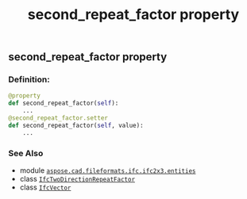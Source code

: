 ﻿---
title: second_repeat_factor property
second_title: Aspose.CAD for Python via .NET API References
description: 
type: docs
weight: 70
url: /python-net/aspose.cad.fileformats.ifc.ifc2x3.entities/ifctwodirectionrepeatfactor/second_repeat_factor/
is_root: false
---

## second_repeat_factor property

### Definition:
```python
@property
def second_repeat_factor(self):
    ...
@second_repeat_factor.setter
def second_repeat_factor(self, value):
    ...
```

### See Also
* module [`aspose.cad.fileformats.ifc.ifc2x3.entities`](../../)
* class [`IfcTwoDirectionRepeatFactor`](/cad/python-net/aspose.cad.fileformats.ifc.ifc2x3.entities/ifctwodirectionrepeatfactor)
* class [`IfcVector`](/cad/python-net/aspose.cad.fileformats.ifc.ifc2x3.entities/ifcvector)

